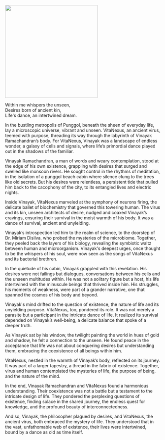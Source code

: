  


<img src="https://github.com/user-attachments/assets/3f906246-c311-492d-a368-1e04f0afae75" width="300" />


Within me whispers the unseen,  
Desires born of ancient kin,  
Life's dance, an intertwined dream. 


In the bustling metropolis of Punggol, beneath the sheen of everyday life, lay a microscopic universe, vibrant and unseen. VitaNexus, an ancient virus, teemed with purpose, threading its way through the labyrinth of Vinayak Ramachandran’s body. For VitaNexus, Vinayak was a landscape of endless wonder, a galaxy of cells and signals, where life’s primordial dance played out in the shadows of the familiar.

Vinayak Ramachandran, a man of words and weary contemplation, stood at the edge of his own existence, grappling with desires that surged and swelled like monsoon rivers. He sought control in the rhythms of meditation, in the isolation of a punggol beach cabin where silence clung to the trees like old secrets. But his desires were relentless, a persistent tide that pulled him back to the cacophony of the city, to its entangled lives and electric nights.

Inside Vinayak, VitaNexus marveled at the symphony of neurons firing, the delicate ballet of biochemistry that governed this towering human. The virus and its kin, unseen architects of desire, nudged and coaxed Vinayak’s cravings, ensuring their survival in the moist warmth of his body. It was a dance of survival, ancient and unyielding.

Vinayak’s introspection led him to the realm of science, to the doorstep of Dr. Miriam Disilva, who probed the mysteries of the microbiome. Together, they peeled back the layers of his biology, revealing the symbiotic waltz between human and microorganism. Vinayak's deepest urges, once thought to be the whispers of his soul, were now seen as the songs of VitaNexus and its bacterial brethren.

In the quietude of his cabin, Vinayak grappled with this revelation. His desires were not failings but dialogues, conversations between his cells and the unseen multitudes within. He was not a solitary figure but a host, his life intertwined with the minuscule beings that thrived inside him. His struggles, his moments of weakness, were part of a grander narrative, one that spanned the cosmos of his body and beyond.

Vinayak's mind drifted to the question of existence, the nature of life and its unyielding purpose. VitaNexus, too, pondered its role. It was not merely a parasite but a participant in the intricate dance of life. It realized its survival depended on Vinayak’s well-being, a delicate balance that spoke of a deeper truth.

As Vinayak sat by his window, the twilight painting the world in hues of gold and shadow, he felt a connection to the unseen. He found peace in the acceptance that life was not about conquering desires but understanding them, embracing the coexistence of all beings within him.

VitaNexus, nestled in the warmth of Vinayak’s body, reflected on its journey. It was part of a larger tapestry, a thread in the fabric of existence. Together, virus and human contemplated the mysteries of life, the purpose of being, and the nature of the mind.

In the end, Vinayak Ramachandran and VitaNexus found a harmonious understanding. Their coexistence was not a battle but a testament to the intricate design of life. They pondered the perplexing questions of existence, finding solace in the shared journey, the endless quest for knowledge, and the profound beauty of interconnectedness.

And so, Vinayak, the philosopher plagued by desires, and VitaNexus, the ancient virus, both embraced the mystery of life. They understood that in the vast, unfathomable web of existence, their lives were intertwined, bound by a dance as old as time itself.
